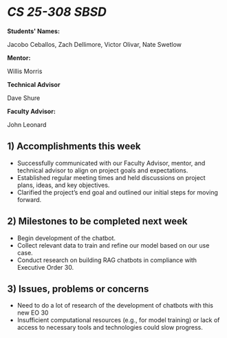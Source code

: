 # *CS 25-308 SBSD*

**Students' Names:**

Jacobo Ceballos, Zach Dellimore, Victor Olivar, Nate Swetlow

**Mentor:**

Willis Morris

**Technical Advisor**

Dave Shure

**Faculty Advisor:**

John Leonard

## 1) Accomplishments this week ##
   - Successfully communicated with our Faculty Advisor, mentor, and technical advisor to align on project goals and expectations. 
   - Established regular meeting times and held discussions on project plans, ideas, and key objectives.
   - Clarified the project’s end goal and outlined our initial steps for moving forward.

## 2) Milestones to be completed next week ##
   - Begin development of the chatbot.
   - Collect relevant data to train and refine our model based on our use case. 
   - Conduct research on building RAG chatbots in compliance with Executive Order 30.

## 3) Issues, problems or concerns ##
   - Need to do a lot of research of the development of chatbots with this new EO 30
   - Insufficient computational resources (e.g., for model training) or lack of access to necessary tools and technologies could slow progress.

   


